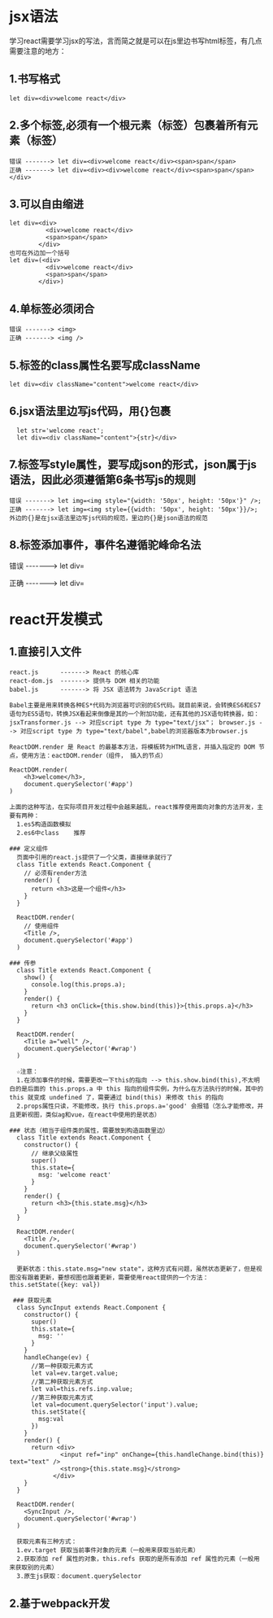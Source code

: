 # jsx语法
学习react需要学习jsx的写法，言而简之就是可以在js里边书写html标签，有几点需要注意的地方：
  ## 1.书写格式
    let div=<div>welcome react</div>
    
  ## 2.多个标签,必须有一个根元素（标签）包裹着所有元素（标签）
    错误 -------> let div=<div>welcome react</div><span>span</span>      
    正确 -------> let div=<div><div>welcome react</div><span>span</span></div>
  
  ## 3.可以自由缩进
    let div=<div>
              <div>welcome react</div>
              <span>span</span>
            </div>
    也可在外边加一个括号
    let div=(<div>
              <div>welcome react</div>
              <span>span</span>
            </div>)
  
  ## 4.单标签必须闭合
    错误 -------> <img>
    正确 -------> <img />
  
  ## 5.标签的class属性名要写成className
    let div=<div className="content">welcome react</div>
  
  ## 6.jsx语法里边写js代码，用{}包裹
      let str='welcome react';    
      let div=<div className="content">{str}</div>
  
  ## 7.标签写style属性，要写成json的形式，json属于js语法，因此必须遵循第6条书写js的规则
    错误 -------> let img=<img style="{width: '50px', height: '50px'}" />;
    正确 -------> let img=<img style={{width: '50px', height: '50px'}}/>;
    外边的{}是在jsx语法里边写js代码的规范，里边的{}是json语法的规范
    
  ## 8.标签添加事件，事件名遵循驼峰命名法
  错误 -------> let div=<div onclick={fn}></div>
  正确 -------> let div=<div onClick={fn}></div>

# react开发模式
  ## 1.直接引入文件
    react.js      -------> React 的核心库
    react-dom.js  -------> 提供与 DOM 相关的功能
    babel.js      -------> 将 JSX 语法转为 JavaScript 语法
    
    Babel主要是用来转换各种ES*代码为浏览器可识别的ES代码。就目前来说，会转换ES6和ES7语句为ES5语句，转换JSX看起来倒像是其的一个附加功能，还有其他的JSX语句转换器，如：jsxTransformer.js --> 对应script type 为 type="text/jsx"； browser.js --> 对应script type 为 type="text/babel",babel的浏览器版本为browser.js
    
    ReactDOM.render 是 React 的最基本方法，将模板转为HTML语言，并插入指定的 DOM 节点，使用方法：eactDOM.render（组件， 插入的节点）
    
    ReactDOM.render(
        <h3>welcome</h3>,
        document.querySelector('#app')
    )
    
    上面的这种写法，在实际项目开发过程中会越来越乱，react推荐使用面向对象的方法开发，主要有两种：
      1.es5构造函数模拟
      2.es6中class    推荐
      
    ### 定义组件
      页面中引用的react.js提供了一个父类，直接继承就行了
      class Title extends React.Component {
        // 必须有render方法
        render() {
          return <h3>这是一个组件</h3>
        }
      }

      ReactDOM.render(
        // 使用组件
        <Title />,
        document.querySelector('#app')
      )
      
    ### 传参
      class Title extends React.Component {
        show() {
          console.log(this.props.a);
        }
        render() {
          return <h3 onClick={this.show.bind(this)}>{this.props.a}</h3>
        }
      }

      ReactDOM.render(
        <Title a="well" />,
        document.querySelector('#wrap')
      )
        
      ☆注意：
      1.在添加事件的时候，需要更改一下this的指向 --> this.show.bind(this),不太明白的是后面的 this.props.a 中 this 指向的组件实例，为什么在方法执行的时候，其中的 this 就变成 undefined 了，需要通过 bind(this) 来修改 this 的指向
      2.props属性只读，不能修改，执行 this.props.a='good' 会报错（怎么才能修改，并且更新视图，类似ag和vue，在react中使用的是状态）
      
    ### 状态（相当于组件类的属性，需要放到构造函数里边）
      class Title extends React.Component {
        constructor() {
          // 继承父级属性
          super()
          this.state={
            msg: 'welcome react'
          }
        }
        render() {
          return <h3>{this.state.msg}</h3>
        }
      }

      ReactDOM.render(
        <Title />,
        document.querySelector('#wrap')
      )
      
      更新状态：this.state.msg="new state"，这种方式有问题，虽然状态更新了，但是视图没有跟着更新，要想视图也跟着更新，需要使用react提供的一个方法：this.setState({key: val})
      
     ### 获取元素
      class SyncInput extends React.Component {
        constructor() {
          super()
          this.state={
            msg: ''
          }
        }
        handleChange(ev) {
          //第一种获取元素方式
          let val=ev.target.value;
          //第二种获取元素方式
          let val=this.refs.inp.value;
          //第三种获取元素方式
          let val=document.querySelector('input').value;
          this.setState({
            msg:val
          })
        }
        render() {
          return <div>
                  <input ref="inp" onChange={this.handleChange.bind(this)} text="text" />
                  <strong>{this.state.msg}</strong>
                </div>
        }
      }

      ReactDOM.render(
        <SyncInput />,
        document.querySelector('#wrap')
      )
      
      获取元素有三种方式：
      1.ev.target 获取当前事件对象的元素（一般用来获取当前元素）
      2.获取添加 ref 属性的对象，this.refs 获取的是所有添加 ref 属性的元素（一般用来获取别的元素）
      3.原生js获取：document.querySelector
    
  ## 2.基于webpack开发
  
  
  
  
  
  
  
  
  
  
  
  
  
  
  
  
  
      
